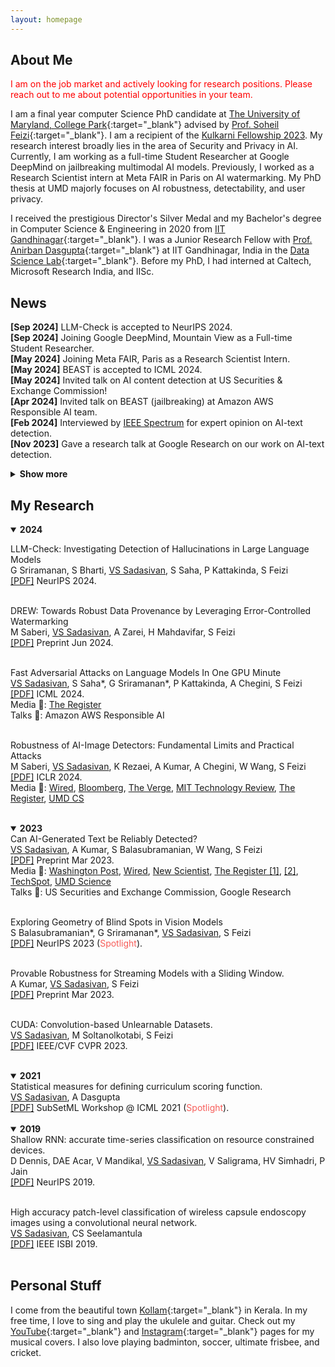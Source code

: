 ```yaml
---
layout: homepage
---
```


## About Me

<span style="color:red">I am on the job market and actively looking for research positions. Please reach out to me about potential opportunities in your team.</span>

I am a final year computer Science PhD candidate at [The University of Maryland, College Park](https://www.cs.umd.edu/people/vinu){:target="_blank"} advised by [Prof. Soheil Feizi](https://www.cs.umd.edu/~sfeizi/){:target="_blank"}. 
I am a recipient of the [Kulkarni Fellowship 2023](https://www.cs.umd.edu/article/2023/06/graduate-student-vinu-sankar-sadasivan-receives-kulkarni-foundation-summer-research).
My research interest broadly lies in the area of Security and Privacy in AI. 
Currently, I am working as a full-time Student Researcher at Google DeepMind on jailbreaking multimodal AI models.
Previously, I worked as a Research Scientist intern at Meta FAIR in Paris on AI watermarking.
My PhD thesis at UMD majorly focuses on AI robustness, detectability, and user privacy.
 
I received the prestigious Director's Silver Medal and my Bachelor's degree in Computer Science & Engineering in 2020 from [IIT Gandhinagar](https://www.iitgn.ac.in/){:target="_blank"}. 
I was a Junior Research Fellow with [Prof. Anirban Dasgupta](https://labs.iitgn.ac.in/datascience/anirban-dasgupta/){:target="_blank"} at IIT Gandhinagar, India in the [Data Science Lab](https://labs.iitgn.ac.in/datascience/){:target="_blank"}. 
Before my PhD, I had interned at Caltech, Microsoft Research India, and IISc. 

## News

**[Sep 2024]** LLM-Check is accepted to NeurIPS 2024.<br>
**[Sep 2024]** Joining Google DeepMind, Mountain View as a Full-time Student Researcher.<br>
**[May 2024]** Joining Meta FAIR, Paris as a Research Scientist Intern.<br>
**[May 2024]** BEAST is accepted to ICML 2024.<br>
**[May 2024]** Invited talk on AI content detection at US Securities & Exchange Commission!<br>
**[Apr 2024]** Invited talk on BEAST (jailbreaking) at Amazon AWS Responsible AI team.<br>
**[Feb 2024]** Interviewed by <a href="https://spectrum.ieee.org/ai-detection">IEEE Spectrum</a> for expert opinion on AI-text detection.<br>
**[Nov 2023]** Gave a research talk at Google Research on our work on AI-text detection.<br> 

<details>
<summary> <b> Show more </b> </summary>
<p>
<b></b>[Oct 2023]</b> Our work on limitations of AI-image detectors is featured in Wired!<br>
<b>[Jun 2023]</b> I am awarded the Kulkarni Summer Research Fellowship for 2023!<br>
<b>[Jun 2023]</b> Interviewed by <a href="https://www.newscientist.com/article/2378706-ais-will-become-useless-if-they-keep-learning-from-other-ais/">New Scientist</a> for expert opinion on <a href="https://arxiv.org/abs/2305.17493">model collapse</a>.<br>
<b>[Jun 2023]</b> Our work on hardness of AI-detectors is featured in Washington Post!<br>
<b>[Apr 2023]</b> Recognized as <a href="https://blog.iclr.cc/tag/awards/">notable reviewer</a> at ICLR 2023.<br>
<b>[Mar 2023]</b> Our work on hardness of AI-detectors is featured in New Scientist!<br>
<b>[Mar 2023]</b> Our work on hardness of AI-detectors is featured in The Register!<br>
<b>[Mar 2023]</b> CUDA is on arXiv.<br>
<b>[Feb 2023]</b> CUDA accepted at CVPR 2023.<br>
<b>[Nov 2022]</b> Reviewer for ICLR 2023.<br>
<b>[Jul 2022]</b> Reviewer for NeurIPS 2022.<br>
<b>[Aug 2021]</b> Excited to join UMD CS for my PhD.<br>
<b>[Jun 2021]</b> Curriculum learning work accepted (spotlight) at SubSetML, ICML 2021.<br>
<b>[Feb 2021]</b> Curriculum learning work preprint now available on arXiv.<br>
<b>[Feb 2021]</b> Reviewer for ICML 2021.<br>
<b>[Sep 2020]</b> Received cash award for CS publication from IIT Gandhinagar.<br>
<b>[Aug 2020]</b> Started working as JRF at IIT Gandhinagar.<br>
<b>[Aug 2020]</b> Received the Director's Silver Medal and B.Tech in CSE.<br>
<b>[Sep 2019]</b> Special mention for poster at UGRC 2019 at IIT Gandhinagar for work at Caltech.<br>
<b>[Sep 2019]</b> Work on Shallow RNN accepted at NeurIPS 2019.<br>
<b>[May 2019]</b> Started working as undergraduate research fellow at Caltech.<br>
<b>[Feb 2019]</b> Work on endoscopy abnormality classification accepted at IEEE ISBI 2019.<br>
<b>[Jan 2019]</b> Started working as research intern at MSR India.<br>
<b>[Nov 2018]</b> Received Caltech's SURF for summer 2019.<br>
<b>[May 2017]</b> Started working as research intern at IISc Bangalore.<br>
</p>
</details><p/>

## My Research

<details open>
  <summary><b>2024</b></summary>

  LLM-Check: Investigating Detection of Hallucinations in Large Language Models<br>
  G Sriramanan, S Bharti, <u>VS Sadasivan</u>, S Saha, P Kattakinda, S Feizi<br>
  <a href="#" target="_blank">[PDF]</a> NeurIPS 2024.<!-- <span style="color:#F75D59">Media coverage</span>: -->
  <br><br>

  DREW: Towards Robust Data Provenance by Leveraging Error-Controlled Watermarking<br>
  M Saberi, <u>VS Sadasivan</u>, A Zarei, H Mahdavifar, S Feizi<br>
  <a href="https://arxiv.org/abs/2406.02836" target="_blank">[PDF]</a> Preprint Jun 2024.  <!-- <span style="color:#F75D59">Media coverage</span>: -->
  <br><br>

  Fast Adversarial Attacks on Language Models In One GPU Minute<br>
  <u>VS Sadasivan</u>, S Saha*, G Sriramanan*, P Kattakinda, A Chegini, S Feizi<br>
  <a href="https://arxiv.org/abs/2402.15570" target="_blank">[PDF]</a> ICML 2024.<br/>  <!-- <span style="color:#F75D59">Media coverage</span>: -->
  Media 📢: 
  <a href="https://www.theregister.com/2024/02/28/beast_llm_adversarial_prompt_injection_attack/" target="_blank">The Register</a>
  <br>  <!-- <span style="color:#F75D59">Talks</span>: -->
  Talks 🎤: 
  Amazon AWS Responsible AI
  <br><br>

 Robustness of AI-Image Detectors: Fundamental Limits and Practical Attacks<br>
 M Saberi, <u>VS Sadasivan</u>, K Rezaei, A Kumar, A Chegini, W Wang, S Feizi<br>
 <a href="https://arxiv.org/abs/2310.00076" target="_blank">[PDF]</a> ICLR 2024.<br/>
 Media 📢: 
 <a href="https://www.wired.com/story/artificial-intelligence-watermarking-issues/" target="_blank">Wired</a>,
 <a href="https://www.bloomberg.com/news/newsletters/2023-11-06/biden-ai-executive-order-shows-urgency-of-deepfakes?cmpid=BBD110623_TECH&utm_medium=email&utm_source=newsletter&utm_term=231106&utm_campaign=tech" target="_blank">Bloomberg</a>,
 <a href="https://www.theverge.com/2023/10/31/23940626/artificial-intelligence-ai-digital-watermarks-biden-executive-order" target="_blank">The Verge</a>,
 <a href="https://www.technologyreview.com/2023/11/06/1082996/the-inside-scoop-on-watermarking-and-content-authentication/" target="_blank">MIT Technology Review</a>,
 <a href="https://www.theregister.com/2023/10/02/watermarking_security_checks/" target="_blank">The Register</a>,
 <a href="https://www.cs.umd.edu/article/2023/11/watermarks-aren%E2%80%99t-silver-bullet-ai-misinformation" target="_blank">UMD&nbsp;CS</a>
 <br><br>

</details>

<details open>
  <summary><b>2023</b></summary>
Can AI-Generated Text be Reliably Detected?<br>
 <u>VS Sadasivan</u>, A Kumar, S Balasubramanian, W Wang, S Feizi<br>
 <a href="https://arxiv.org/abs/2303.11156" target="_blank">[PDF]</a> Preprint Mar 2023.<br/>
 Media 📢: 
 <a href="https://www.washingtonpost.com/technology/2023/06/02/turnitin-ai-cheating-detector-accuracy/" target="_blank">Washington Post</a>,
 <a href="https://www.wired.com/story/ai-detection-chat-gpt-college-students/" target="_blank">Wired</a>,
 <a href="https://www.newscientist.com/article/2366824-reliably-detecting-ai-generated-text-is-mathematically-impossible/" target="_blank">New Scientist</a>,
 <a href="https://www.theregister.com/2023/03/21/detecting_ai_generated_text/" target="_blank">The Register [1]</a>,
 <a href="https://www.theregister.com/2023/05/17/university_chatgpt_grades/" target="_blank">[2]</a>,
 <a href="https://www.techspot.com/news/98031-reliable-detection-ai-generated-text-impossible-new-study.html" target="_blank">TechSpot</a>,
 <a href="https://cmns.umd.edu/news-events/news/ai-generated-content-actually-detectable" target="_blank">UMD&nbsp;Science</a>
 <br>
 Talks 🎤: 
 US Securities and Exchange Commission, Google Research
 <br><br>
 

Exploring Geometry of Blind Spots in Vision Models<br>
S Balasubramanian*, G Sriramanan*, <u>VS Sadasivan</u>, S Feizi<br>
 <a href="https://arxiv.org/abs/2310.19889" target="_blank">[PDF]</a> NeurIPS 2023 (<span style="color:#F75D59">Spotlight</span>).<br><br>
 
 
Provable Robustness for Streaming Models with a Sliding Window.<br>
 A Kumar, <u>VS Sadasivan</u>, S Feizi<br>
 <a href="https://arxiv.org/abs/2303.16308" target="_blank">[PDF]</a> Preprint Mar 2023.<br><br>

 
 CUDA: Convolution-based Unlearnable Datasets.<br>
 <u>VS Sadasivan</u>, M Soltanolkotabi, S Feizi<br>
 <a href="https://arxiv.org/abs/2303.04278" target="_blank">[PDF]</a> IEEE/CVF CVPR 2023.<br><br>
</details>

<details open>
  <summary><b>2021</b></summary>
Statistical measures for defining curriculum scoring function.<br>
 <u>VS Sadasivan</u>, A Dasgupta<br>
 <a href="https://arxiv.org/abs/2103.00147" target="_blank">[PDF]</a> SubSetML Workshop @ ICML 2021 (<span style="color:#F75D59">Spotlight</span>).<br><br>
</details>

<details open>
 <summary><b>2019</b></summary>
Shallow RNN: accurate time-series classification on resource constrained devices.<br>
 D Dennis, DAE Acar, V Mandikal, <u>VS Sadasivan</u>, V Saligrama, HV Simhadri, P Jain<br>
<a href="http://papers.nips.cc/paper/9451-shallow-rnn-accurate-time-series-classification-on-resource-constrained-devices.pdf" target="_blank">[PDF]</a> NeurIPS 2019.<br><br>
 
High accuracy patch-level classification of wireless capsule endoscopy images using a convolutional neural network.<br>
 <u>VS Sadasivan</u>, CS Seelamantula<br>
<a href="https://ieeexplore.ieee.org/abstract/document/8759324/" target="_blank">[PDF]</a> IEEE ISBI 2019.<br><br>
</details>
<p/>


## Personal Stuff

I come from the beautiful town [Kollam](https://en.wikipedia.org/wiki/Kollam){:target="_blank"} in Kerala. In my free time, I love to sing and play the ukulele and guitar. Check out my [YouTube](https://www.youtube.com/channel/UCqtXUoA6m6mDXuoHyMy31PQ){:target="_blank"} and [Instagram](https://www.instagram.com/vinusankars/){:target="_blank"} pages for my musical covers. I also love playing badminton, soccer, ultimate frisbee, and cricket. 
